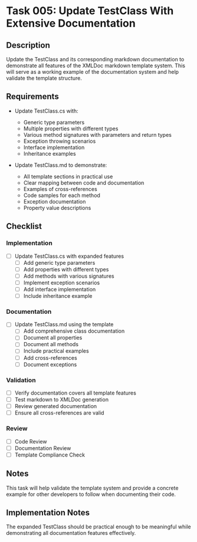 # Task 005: Update TestClass With Extensive Documentation

## Description

Update the TestClass and its corresponding markdown documentation to demonstrate all features of the XMLDoc markdown template system. This will serve as a working example of the documentation system and help validate the template structure.

## Requirements

- Update TestClass.cs with:
  - Generic type parameters
  - Multiple properties with different types
  - Various method signatures with parameters and return types
  - Exception throwing scenarios
  - Interface implementation
  - Inheritance examples

- Update TestClass.md to demonstrate:
  - All template sections in practical use
  - Clear mapping between code and documentation
  - Examples of cross-references
  - Code samples for each method
  - Exception documentation
  - Property value descriptions

## Checklist

### Implementation
- [ ] Update TestClass.cs with expanded features
  - [ ] Add generic type parameters
  - [ ] Add properties with different types
  - [ ] Add methods with various signatures
  - [ ] Implement exception scenarios
  - [ ] Add interface implementation
  - [ ] Include inheritance example

### Documentation
- [ ] Update TestClass.md using the template
  - [ ] Add comprehensive class documentation
  - [ ] Document all properties
  - [ ] Document all methods
  - [ ] Include practical examples
  - [ ] Add cross-references
  - [ ] Document exceptions

### Validation
- [ ] Verify documentation covers all template features
- [ ] Test markdown to XMLDoc generation
- [ ] Review generated documentation
- [ ] Ensure all cross-references are valid

### Review
- [ ] Code Review
- [ ] Documentation Review
- [ ] Template Compliance Check

## Notes

This task will help validate the template system and provide a concrete example for other developers to follow when documenting their code.

## Implementation Notes

The expanded TestClass should be practical enough to be meaningful while demonstrating all documentation features effectively.
